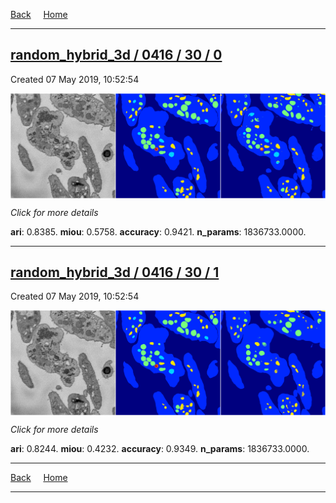 
[Back](..)&nbsp;&nbsp;&nbsp;&nbsp;&nbsp;[Home](https://leapmanlab.github.io/snapshots)

---

<div class="summary"><a href="0"><h2>random_hybrid_3d / 0416 / 30 / 0</h2></a><p>Created 07 May 2019, 10:52:54
</p><a href="0"><img src="0/media/summary.png" align="center"></a><p>
<i>Click for more details</i>
</p></div>

**ari**: 0.8385. **miou**: 0.5758. **accuracy**: 0.9421. **n_params**: 1836733.0000. 

---

<div class="summary"><a href="1"><h2>random_hybrid_3d / 0416 / 30 / 1</h2></a><p>Created 07 May 2019, 10:52:54
</p><a href="1"><img src="1/media/summary.png" align="center"></a><p>
<i>Click for more details</i>
</p></div>

**ari**: 0.8244. **miou**: 0.4232. **accuracy**: 0.9349. **n_params**: 1836733.0000. 

---

[Back](..)&nbsp;&nbsp;&nbsp;&nbsp;&nbsp;[Home](https://leapmanlab.github.io/snapshots)

---